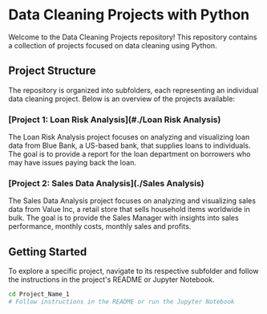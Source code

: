 # Data Cleaning Projects with Python

Welcome to the Data Cleaning Projects repository! This repository contains a collection of projects focused on data cleaning using Python.

## Project Structure

The repository is organized into subfolders, each representing an individual data cleaning project. Below is an overview of the projects available:

### [Project 1: Loan Risk Analysis](#./Loan Risk Analysis)
The Loan Risk Analysis project focuses on analyzing and visualizing loan data from Blue Bank, a US-based bank, that supplies loans to individuals. The goal is to provide a report for the loan department on borrowers who may have issues paying back the loan.

### [Project 2: Sales Data Analysis](./Sales Analysis)
The Sales Data Analysis project focuses on analyzing and visualizing sales data from Value Inc, a retail store that sells household items worldwide in bulk. The goal is to provide the Sales Manager with insights into sales performance, monthly costs, monthly sales and profits.

## Getting Started

To explore a specific project, navigate to its respective subfolder and follow the instructions in the project's README or Jupyter Notebook.

```bash
cd Project_Name_1
# Follow instructions in the README or run the Jupyter Notebook
